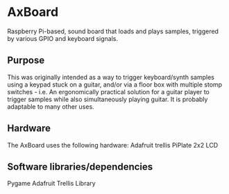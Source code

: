 # AxBoard
Raspberry Pi-based, sound board that loads and plays samples, triggered by various GPIO and keyboard signals.


## Purpose
This was originally intended as a way to trigger keyboard/synth samples using a keypad stuck on a guitar, and/or via a floor box with multiple stomp switches - i.e. An ergonomically practical solution for a guitar player to trigger samples while also simultaneously playing guitar.  It is probably adaptable to many other uses.

## Hardware
The AxBoard uses the following hardware:
Adafruit trellis
PiPlate 2x2 LCD

## Software libraries/dependencies
Pygame
Adafruit Trellis Library

